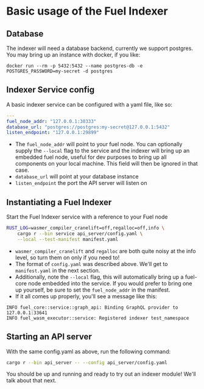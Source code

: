 # Basic usage of the Fuel Indexer

## Database

The indexer will need a database backend, currently we support postgres. You may bring up an instance with docker, if you like:

`docker run --rm -p 5432:5432 --name postgres-db -e POSTGRES_PASSWORD=my-secret -d postgres`


## Indexer Service config

A basic indexer service can be configured with a yaml file, like so:

```yaml
---
fuel_node_addr: "127.0.0.1:30333"
database_url: "postgres://postgres:my-secret@127.0.0.1:5432"
listen_endpoint: "127.0.0.1:29899"
```

- The `fuel_node_addr` will point to your fuel node. You can optionally supply the `--local` flag to the service and the indexer will bring up an embedded fuel node, useful for dev purposes to bring up all components on your local machine. This field will then be ignored in that case.
- `database_url` will point at your database instance
- `listen_endpoint` the port the API server will listen on


## Instantiating a Fuel Indexer

Start the Fuel Indexer service with a reference to your Fuel node

```bash
RUST_LOG=wasmer_compiler_cranelift=off,regalloc=off,info \
    cargo r --bin service api_server/config.yaml \
    --local --test-manifest manifest.yaml
```

- `wasmer_compiler_cranelift` and `regalloc` are both quite noisy at the info level, so turn them on only if you need to!
- The format of `config.yaml` was described above. We'll get to `manifest.yaml` in the next section.
- Additionally, note the `--local` flag, this will automatically bring up a fuel-core node embedded into the service. If you would prefer to bring one up yourself, be sure to set the `fuel_node_addr` in the manifest.
- If it all comes up properly, you'll see a message like this:

```console
INFO fuel_core::service::graph_api: Binding GraphQL provider to 127.0.0.1:33641
INFO fuel_wasm_executor::service: Registered indexer test_namespace
```

## Starting an API server

With the same config.yaml as above, run the following command:

```bash
cargo r --bin api_server -- --config api_server/config.yaml
```

You should be up and running and ready to try out an indexer module! We'll talk about that next.

